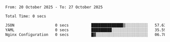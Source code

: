 <!--START_SECTION:waka-->

```txt
From: 20 October 2025 - To: 27 October 2025

Total Time: 0 secs

JSON                  0 secs          ██████████████▒░░░░░░░░░░   57.63 %
YAML                  0 secs          █████████░░░░░░░░░░░░░░░░   35.59 %
Nginx Configuration   0 secs          █▓░░░░░░░░░░░░░░░░░░░░░░░   06.78 %
```

<!--END_SECTION:waka-->
